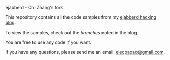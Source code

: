 ejabberd - Chi Zhang's fork

This repository contains all the code samples from my [ejabberd hacking blog](http://eshock.github.com).

To view the samples, check out the _branches_ noted in the blog.

You are free to use any code if you want.

If you have any questions, please send me an email: <elecpaoao@gmail.com>.

